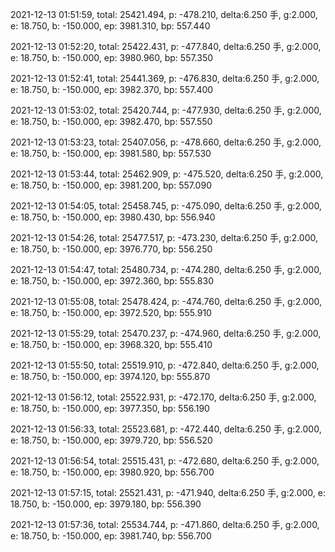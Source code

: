 2021-12-13 01:51:59, total: 25421.494, p: -478.210, delta:6.250 手, g:2.000, e: 18.750, b: -150.000, ep: 3981.310, bp: 557.440

2021-12-13 01:52:20, total: 25422.431, p: -477.840, delta:6.250 手, g:2.000, e: 18.750, b: -150.000, ep: 3980.960, bp: 557.350

2021-12-13 01:52:41, total: 25441.369, p: -476.830, delta:6.250 手, g:2.000, e: 18.750, b: -150.000, ep: 3982.370, bp: 557.400

2021-12-13 01:53:02, total: 25420.744, p: -477.930, delta:6.250 手, g:2.000, e: 18.750, b: -150.000, ep: 3982.470, bp: 557.550

2021-12-13 01:53:23, total: 25407.056, p: -478.660, delta:6.250 手, g:2.000, e: 18.750, b: -150.000, ep: 3981.580, bp: 557.530

2021-12-13 01:53:44, total: 25462.909, p: -475.520, delta:6.250 手, g:2.000, e: 18.750, b: -150.000, ep: 3981.200, bp: 557.090

2021-12-13 01:54:05, total: 25458.745, p: -475.090, delta:6.250 手, g:2.000, e: 18.750, b: -150.000, ep: 3980.430, bp: 556.940

2021-12-13 01:54:26, total: 25477.517, p: -473.230, delta:6.250 手, g:2.000, e: 18.750, b: -150.000, ep: 3976.770, bp: 556.250

2021-12-13 01:54:47, total: 25480.734, p: -474.280, delta:6.250 手, g:2.000, e: 18.750, b: -150.000, ep: 3972.360, bp: 555.830

2021-12-13 01:55:08, total: 25478.424, p: -474.760, delta:6.250 手, g:2.000, e: 18.750, b: -150.000, ep: 3972.520, bp: 555.910

2021-12-13 01:55:29, total: 25470.237, p: -474.960, delta:6.250 手, g:2.000, e: 18.750, b: -150.000, ep: 3968.320, bp: 555.410

2021-12-13 01:55:50, total: 25519.910, p: -472.840, delta:6.250 手, g:2.000, e: 18.750, b: -150.000, ep: 3974.120, bp: 555.870

2021-12-13 01:56:12, total: 25522.931, p: -472.170, delta:6.250 手, g:2.000, e: 18.750, b: -150.000, ep: 3977.350, bp: 556.190

2021-12-13 01:56:33, total: 25523.681, p: -472.440, delta:6.250 手, g:2.000, e: 18.750, b: -150.000, ep: 3979.720, bp: 556.520

2021-12-13 01:56:54, total: 25515.431, p: -472.680, delta:6.250 手, g:2.000, e: 18.750, b: -150.000, ep: 3980.920, bp: 556.700

2021-12-13 01:57:15, total: 25521.431, p: -471.940, delta:6.250 手, g:2.000, e: 18.750, b: -150.000, ep: 3979.180, bp: 556.390

2021-12-13 01:57:36, total: 25534.744, p: -471.860, delta:6.250 手, g:2.000, e: 18.750, b: -150.000, ep: 3981.740, bp: 556.700